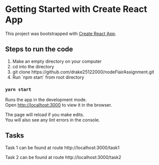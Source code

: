 # Getting Started with Create React App

This project was bootstrapped with [Create React App](https://github.com/facebook/create-react-app).



## Steps to run the code

<ol>
    <li> Make an empty directory on your computer
    <li> cd into the directory
    <li> git clone https://github.com/drake25122000/nodeFlairAssignment.git
    <li> Run `npm start` from root directory
</ol>

### `yarn start`

Runs the app in the development mode.\
Open [http://localhost:3000](http://localhost:3000) to view it in the browser.

The page will reload if you make edits.\
You will also see any lint errors in the console.

## Tasks

Task 1 can be found at route http://localhost:3000/task1

Task 2 can be found at route http://localhost:3000/task2